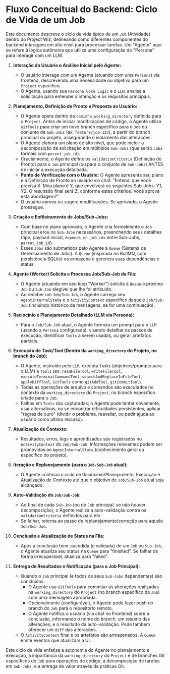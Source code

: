 # Fluxo Conceitual do Backend: Ciclo de Vida de um Job

Este documento descreve o ciclo de vida típico de um `Job` (Atividade) dentro do Project Wiz, delineando como diferentes componentes do backend interagem em alto nível para processar tarefas. Um "Agente" aqui se refere à lógica autônoma que utiliza uma configuração de "Persona" para interagir com um LLM.

1.  **Interação do Usuário e Análise Inicial pelo Agente:**
    *   O usuário interage com um Agente (atuando com uma `Persona`) via frontend, descrevendo uma necessidade ou objetivo para um `Project` específico.
    *   O Agente, usando sua `Persona Core Logic` e o `LLM`, analisa a solicitação para entender a intenção e os requisitos principais.

2.  **Planejamento, Definição de Pronto e Proposta ao Usuário:**
    *   O Agente opera dentro da `caminho_working_directory` definida para o `Project`. Antes de iniciar modificações de código, o Agente utiliza `GitTools` para criar um novo branch específico para o `Job` ou conjunto de `Sub-Jobs` (ex: `feature/job-123`), a partir do branch principal do projeto, assegurando o isolamento das alterações.
    *   O Agente elabora um plano de alto nível, que pode incluir a decomposição da solicitação em múltiplos `Sub-Jobs` (que serão `Jobs` formais com `parent_job_id`).
    *   Crucialmente, o Agente define os `validationCriteria` (Definição de Pronto) para o `Job` principal (ou para o conjunto de `Sub-Jobs`) ANTES de iniciar a execução detalhada.
    *   **Ponto de Verificação com o Usuário:** O Agente apresenta seu plano e a Definição de Pronto ao usuário via chat: "Entendi que você precisa X. Meu plano é Y, que envolverá os seguintes Sub-Jobs: Y1, Y2. O resultado final será Z, conforme estes critérios. Você aprova esta abordagem?"
    *   O usuário aprova ou sugere modificações. Se aprovado, o Agente prossegue.

3.  **Criação e Enfileiramento de Jobs/Sub-Jobs:**
    *   Com base no plano aprovado, o Agente cria formalmente o `Job` principal e/ou os `Sub-Jobs` necessários, preenchendo seus detalhes (tipo, payload inicial, `depends_on_job_ids` entre Sub-Jobs, `parent_job_id`).
    *   Esses `Jobs` são submetidos pelo Agente à `Queue` (Sistema de Gerenciamento de Jobs). A `Queue` (inspirada no BullMQ, com persistência SQLite) os armazena e gerencia suas dependências e status.

4.  **Agente (Worker) Solicita e Processa Job/Sub-Job da Fila:**
    *   O Agente (atuando em seu loop "Worker") solicita à `Queue` o próximo `Job` ou `Sub-Job` elegível que lhe foi atribuído.
    *   Ao receber um `Job/Sub-Job`, o Agente carrega seu `AgentInternalState` e o `ActivityContext` específico daquele `Job/Sub-Job` (incluindo histórico de mensagens, se for uma continuação).

5.  **Raciocínio e Planejamento Detalhado (LLM via Persona):**
    *   Para o `Job/Sub-Job` atual, o Agente formula um prompt para o `LLM` (usando a `Persona` configurada), visando detalhar os passos de execução, identificar `Tools` a serem usadas, ou gerar artefatos parciais.

6.  **Execução de Task/Tool (Dentro da `working_directory` do Projeto, no branch do Job):**
    *   O Agente, instruído pelo `LLM`, executa `Tasks` (objetivos/prompts para o LLM) e `Tools` (ex: `readFileTool`, `writeFileTool`, `executeTerminalCommandTool`, `searchAndReplaceInFileTool`, `applyDiffTool`, `GitTools` como `gitAddTool`, `gitCommitTool`).
    *   Todas as operações de arquivo e comandos são executados no contexto da `working_directory` do `Project`, no branch específico criado para o `Job`.
    *   Falhas em `Tools` são capturadas; o Agente pode tentar novamente, usar alternativas, ou se encontrar dificuldades persistentes, aplicar "regras de ouro" (dividir o problema, reavaliar, ou pedir ajuda ao usuário como último recurso).

7.  **Atualização de Contexto:**
    *   Resultados, erros, logs e aprendizados são registrados no `ActivityContext` do `Job/Sub-Job`. Informações relevantes podem ser promovidas ao `AgentInternalState` (conhecimento geral ou específico do projeto).

8.  **Iteração e Replanejamento (para o `Job/Sub-Job` atual):**
    *   O Agente continua o ciclo de Raciocínio/Planejamento, Execução e Atualização de Contexto até que o objetivo do `Job/Sub-Job` atual seja alcançado.

9.  **Auto-Validação do `Job/Sub-Job`:**
    *   Ao final de cada `Sub-Job` (ou do `Job` principal, se não houver decomposição), o Agente realiza a auto-validação contra os `validationCriteria` definidos para ele.
    *   Se falhar, retorna ao passo de replanejamento/correção para aquele `Job/Sub-Job`.

10. **Conclusão e Atualização de Status na Fila:**
    *   Após a conclusão bem-sucedida (e validada) de um `Job` ou `Sub-Job`, o Agente atualiza seu status na `Queue` para "finished". Se falhar de forma irrecuperável, atualiza para "failed".

11. **Entrega de Resultados e Notificação (para o Job Principal):**
    *   Quando o `Job` principal (e todos os seus `Sub-Jobs` dependentes) são concluídos:
        *   O Agente usa `GitTools` para commitar as alterações realizadas na `working_directory` do `Project` (no branch específico do `Job`) com uma mensagem apropriada.
        *   Opcionalmente (configurável), o Agente pode fazer push do branch do `Job` para o repositório remoto.
        *   O Agente notifica o usuário (via chat no Frontend) sobre a conclusão, informando o nome do branch, um resumo das alterações, e o resultado da auto-validação. Pode também oferecer um `diff` das alterações.
    *   O `ActivityContext` final e os artefatos são armazenados. A `Queue` emite eventos que atualizam a UI.

Este ciclo de vida enfatiza a autonomia do Agente no planejamento e execução, a importância da `working_directory` do `Project` e de branches Git específicos do `Job` para operações de código, a decomposição de tarefas em `Sub-Jobs`, e a entrega de valor através de práticas Git.
